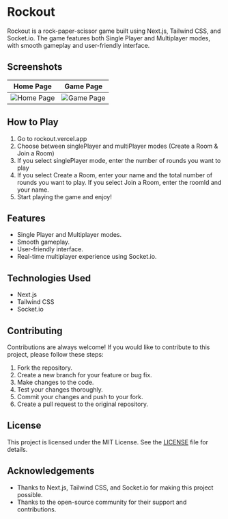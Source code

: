 # Rockout

Rockout is a rock-paper-scissor game built using Next.js, Tailwind CSS, and Socket.io. The game features both Single Player and Multiplayer modes, with smooth gameplay and user-friendly interface.

## Screenshots
Home Page                  | Game Page
:-------------------------:|:-------------------------:
![Home Page](https://user-images.githubusercontent.com/84712013/233801642-2ad977a9-aa5e-4d4b-b8e6-9e49c361f2c7.png) | ![Game Page](https://user-images.githubusercontent.com/84712013/233801687-5669955e-4739-43de-bec9-8c31e41e181f.png)

## How to Play

1. Go to rockout.vercel.app
2. Choose between singlePlayer and multiPlayer modes (Create a Room & Join a Room)
3. If you select singlePlayer mode, enter the number of rounds you want to play
4. If you select Create a Room, enter your name and the total number of rounds you want to play. If you select  Join a Room, enter the roomId and your name.
5. Start playing the game and enjoy!

## Features

- Single Player and Multiplayer modes.
- Smooth gameplay.
- User-friendly interface.
- Real-time multiplayer experience using Socket.io.

## Technologies Used

- Next.js
- Tailwind CSS
- Socket.io

## Contributing

Contributions are always welcome! If you would like to contribute to this project, please follow these steps:

1. Fork the repository.
2. Create a new branch for your feature or bug fix.
3. Make changes to the code.
4. Test your changes thoroughly.
5. Commit your changes and push to your fork.
6. Create a pull request to the original repository.

## License

This project is licensed under the MIT License. See the [LICENSE](https://github.com/<username>/<repository>/blob/main/LICENSE) file for details.

## Acknowledgements

- Thanks to Next.js, Tailwind CSS, and Socket.io for making this project possible.
- Thanks to the open-source community for their support and contributions.


<!-- Go to rockout.vercel.app
Choose between singlePlayer and multiPlayer modes (Create a Room & Join a Room)
If you select singlePlayer mode, enter the number of rounds you want to play
If you select Create a Room, enter your name and the total number of rounds you want to play. If you select Join a Room, enter the roomId and your name.
Start playing the game and enjoy! -->
